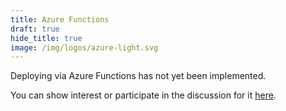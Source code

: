 ```yaml
---
title: Azure Functions
draft: true
hide_title: true
image: /img/logos/azure-light.svg
---
```


<DocHeaderHero title={frontMatter.title} image={frontMatter.image} />

Deploying via Azure Functions has not yet been implemented.

You can show interest or participate in the discussion for it [here](https://github.com/pikkujs/pikku/issues/49).
